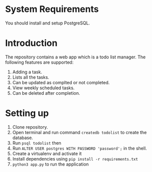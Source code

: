 
# System Requirements
You should install and setup PostgreSQL.

# Introduction

The repository contains a web app which is a todo list manager. The following
features are supported:

1. Adding a task.
1. Lists all the tasks.
1. Can be updated as complted or not completed.
1. View weekly scheduled tasks.
1. Can be deleted after completion.


# Setting up

1. Clone repository.
1. Open terminal and run command `createdb todolist` to create the database.
1. Run `psql todolist` then 
1. Run `ALTER USER postgres WITH PASSWORD 'password';` in the shell.
1. Create a virtualenv and activate it
1. Install dependencies using `pip install -r requirements.txt`
1. `python3 app.py` to run the application